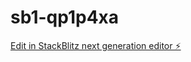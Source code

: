 # sb1-qp1p4xa

[Edit in StackBlitz next generation editor ⚡️](https://stackblitz.com/~/github.com/Takieddine11/sb1-qp1p4xa)